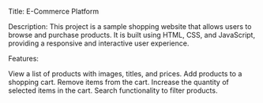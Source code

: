 Title: E-Commerce Platform

Description: This project is a sample shopping website that allows users to browse and purchase products. It is built using HTML, CSS, and JavaScript, providing a responsive and interactive user experience.

Features:

View a list of products with images, titles, and prices.
Add products to a shopping cart.
Remove items from the cart.
Increase the quantity of selected items in the cart.
Search functionality to filter products.
